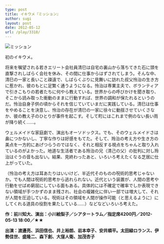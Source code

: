 ```yaml
---
type: post
title: イキウメ『ミッション』
author: sugi
layout: post
date: 2012-05-12
url: /play/3318/
---
```

<img src="http://i1.wp.com/asharpminor.com/wp-content/uploads/2012/05/top_mission.jpg?resize=178%2C240" alt="ミッション" title="ミッショッン" class="alignleft size-full wp-image-3319" data-recalc-dims="1" />

初のイキウメ。

将来を嘱望される若きエリート会社員清巳は自宅の裏山から落ちてきた石に頭を直撃されしばらく会社を休み、その間に仕事からはずされてしまう。そんな中、清巳の一家と長いこと疎遠で、しばらくぶりに見舞いに訪れた叔父怜治の生き方に惹かれ、彼のもとに足繁く通うようになる。怜治は専業主夫で、ボランティアで引きこもりの若者たちに何やら教えている。世界からの呼びかけを聞き取り、そこから読み取った衝動のままに行動すれば、世界の調和が保たれるというのだ。怜治自身子供の頃からそれを信じていていまだに実践している。清巳は仕事をやめることを決意し、怜治の存在が清巳の一家に徐々に動揺させていくさなか、彼の教え子のひとりが事件を起こす。そして町にはこれまで例のない長い雨が降り続く……。

ウェルメイドな家庭劇で、演出もオーソドックス。でも、そのウェルメイドさは鼻につかないし、丁寧な作りは好感をもてた。そして、玲治の考え方や生き方の美点を一方的にあげつらうのではなく、それと相反する視点をちゃんと取り入れているのがよかった。地道な生活者である玲治の兄（清己の父）の批判に対し玲治はぐうの音も出ない。結果、見終わったあと、いろいろ考えたくなる芝居に仕上がっていた。

（怜治の考え方は耳あたりはいいけど、半近代そのものの呪術的思考じゃないか。でも人間は呪術的思考から逃れられない。近代という装置が、人間の思考や行動をせばめ窮屈にしている面もある。具体的には不確定で確率でしか表現できない領域が手つかずのまま残され、社会の複雑化に伴い一部では増大して、それが人間を圧迫している。呪術はその領域を人間が操作可能（と思えるように）にしてくれる道具の役割を果たしている……）などなどいろいろ考えた。

**作：前川知大、演出：小川絵梨子／シアタートラム／指定席4200円／2012-05-13 18:00／★★**

**出演：渡邊亮、浜田信也、井上裕朗、岩本幸子、安井順平。太田緑ロランス、伊勢佳世、盛隆二、森下創、大窪人衛、加茂杏子**

